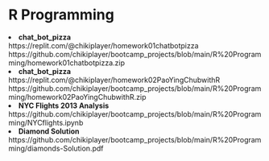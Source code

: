 # R Programming <br> 
<li> <b>chat_bot_pizza </b><br>
https://replit.com/@chikiplayer/homework01chatbotpizza <br>
https://github.com/chikiplayer/bootcamp_projects/blob/main/R%20Programming/homework01chatbotpizza.zip <br>

<li> <b>chat_bot_pizza </b><br>
https://replit.com/@chikiplayer/homework02PaoYingChubwithR <br>
https://github.com/chikiplayer/bootcamp_projects/blob/main/R%20Programming/homework02PaoYingChubwithR.zip <br>

<li> <b>NYC Flights 2013 Analysis</b><br>
https://github.com/chikiplayer/bootcamp_projects/blob/main/R%20Programming/NYCflights.ipynb <br>


<li> <b>Diamond Solution</b><br>
https://github.com/chikiplayer/bootcamp_projects/blob/main/R%20Programming/diamonds-Solution.pdf <br>

